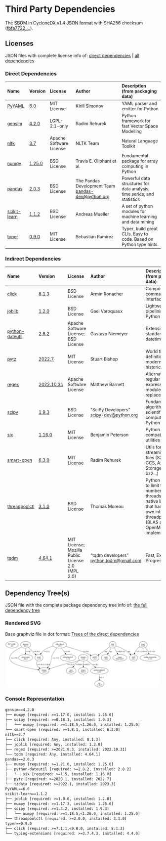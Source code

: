 # Third Party Dependencies

<!--[[[fill sbom_sha256()]]]-->
The [SBOM in CycloneDX v1.4 JSON format](https://git.sr.ht/~sthagen/limitys/blob/default/sbom/cdx.json) with SHA256 checksum ([fbfa7722 ...](https://git.sr.ht/~sthagen/limitys/blob/default/sbom/cdx.json.sha256 "sha256:fbfa7722788dcc2a88469926c7c6d410f7945314def9a72831896aedfa852d0f")).
<!--[[[end]]] (checksum: a7d59b0a43fe6d398275244180513281)-->
## Licenses 

JSON files with complete license info of: [direct dependencies](direct-dependency-licenses.json) | [all dependencies](all-dependency-licenses.json)

### Direct Dependencies

<!--[[[fill direct_dependencies_table()]]]-->
| Name                                       | Version                                               | License                 | Author                                              | Description (from packaging data)                                       |
|:-------------------------------------------|:------------------------------------------------------|:------------------------|:----------------------------------------------------|:------------------------------------------------------------------------|
| [PyYAML](https://pyyaml.org/)              | [6.0](https://pypi.org/project/PyYAML/6.0/)           | MIT License             | Kirill Simonov                                      | YAML parser and emitter for Python                                      |
| [gensim](http://radimrehurek.com/gensim)   | [4.2.0](https://pypi.org/project/gensim/4.2.0/)       | LGPL-2.1-only           | Radim Rehurek                                       | Python framework for fast Vector Space Modelling                        |
| [nltk](https://www.nltk.org/)              | [3.7](https://pypi.org/project/nltk/3.7/)             | Apache Software License | NLTK Team                                           | Natural Language Toolkit                                                |
| [numpy](https://www.numpy.org)             | [1.25.0](https://pypi.org/project/numpy/1.25.0/)      | BSD License             | Travis E. Oliphant et al.                           | Fundamental package for array computing in Python                       |
| [pandas](https://pandas.pydata.org)        | [2.0.3](https://pypi.org/project/pandas/2.0.3/)       | BSD License             | The Pandas Development Team <pandas-dev@python.org> | Powerful data structures for data analysis, time series, and statistics |
| [scikit-learn](http://scikit-learn.org)    | [1.1.2](https://pypi.org/project/scikit-learn/1.1.2/) | BSD License             | Andreas Mueller                                     | A set of python modules for machine learning and data mining            |
| [typer](https://github.com/tiangolo/typer) | [0.9.0](https://pypi.org/project/typer/0.9.0/)        | MIT License             | Sebastián Ramírez                                   | Typer, build great CLIs. Easy to code. Based on Python type hints.      |
<!--[[[end]]] (checksum: dcaeea50f36d6d279ef91ffd6ed55ba5)-->

### Indirect Dependencies

<!--[[[fill indirect_dependencies_table()]]]-->
| Name                                                     | Version                                                  | License                                           | Author                                    | Description (from packaging data)                                                                                                                  |
|:---------------------------------------------------------|:---------------------------------------------------------|:--------------------------------------------------|:------------------------------------------|:---------------------------------------------------------------------------------------------------------------------------------------------------|
| [click](https://palletsprojects.com/p/click/)            | [8.1.3](https://pypi.org/project/click/8.1.3/)           | BSD License                                       | Armin Ronacher                            | Composable command line interface toolkit                                                                                                          |
| [joblib](https://joblib.readthedocs.io)                  | [1.2.0](https://pypi.org/project/joblib/1.2.0/)          | BSD License                                       | Gael Varoquaux                            | Lightweight pipelining with Python functions                                                                                                       |
| [python-dateutil](https://github.com/dateutil/dateutil)  | [2.8.2](https://pypi.org/project/python-dateutil/2.8.2/) | Apache Software License; BSD License              | Gustavo Niemeyer                          | Extensions to the standard Python datetime module                                                                                                  |
| [pytz](http://pythonhosted.org/pytz)                     | [2022.7](https://pypi.org/project/pytz/2022.7/)          | MIT License                                       | Stuart Bishop                             | World timezone definitions, modern and historical                                                                                                  |
| [regex](https://github.com/mrabarnett/mrab-regex)        | [2022.10.31](https://pypi.org/project/regex/2022.10.31/) | Apache Software License                           | Matthew Barnett                           | Alternative regular expression module, to replace re.                                                                                              |
| [scipy](https://scipy.org/)                              | [1.9.3](https://pypi.org/project/scipy/1.9.3/)           | BSD License                                       | "SciPy Developers" <scipy-dev@python.org> | Fundamental algorithms for scientific computing in Python                                                                                          |
| [six](https://github.com/benjaminp/six)                  | [1.16.0](https://pypi.org/project/six/1.16.0/)           | MIT License                                       | Benjamin Peterson                         | Python 2 and 3 compatibility utilities                                                                                                             |
| [smart-open](https://github.com/piskvorky/smart_open)    | [6.3.0](https://pypi.org/project/smart-open/6.3.0/)      | MIT License                                       | Radim Rehurek                             | Utils for streaming large files (S3, HDFS, GCS, Azure Blob Storage, gzip, bz2...)                                                                  |
| [threadpoolctl](https://github.com/joblib/threadpoolctl) | [3.1.0](https://pypi.org/project/threadpoolctl/3.1.0/)   | BSD License                                       | Thomas Moreau                             | Python helpers to limit the number of threads used in native libraries that handle their own internal threadpool (BLAS and OpenMP implementations) |
| [tqdm](https://tqdm.github.io)                           | [4.64.1](https://pypi.org/project/tqdm/4.64.1/)          | MIT License; Mozilla Public License 2.0 (MPL 2.0) | "tqdm developers" <python.tqdm@gmail.com> | Fast, Extensible Progress Meter                                                                                                                    |
<!--[[[end]]] (checksum: 6845d7ccd5964e9f2ce663ced4b4dde4)-->

## Dependency Tree(s)

JSON file with the complete package dependency tree info of: [the full dependency tree](package-dependency-tree.json)

### Rendered SVG

Base graphviz file in dot format: [Trees of the direct dependencies](package-dependency-tree.dot.txt)

<img src="./package-dependency-tree.svg" alt="Trees of the direct dependencies" title="Trees of the direct dependencies"/>

### Console Representation

<!--[[[fill dependency_tree_console_text()]]]-->
````console
gensim==4.2.0
├── numpy [required: >=1.17.0, installed: 1.25.0]
├── scipy [required: >=0.18.1, installed: 1.9.3]
│   └── numpy [required: >=1.18.5,<1.26.0, installed: 1.25.0]
└── smart-open [required: >=1.8.1, installed: 6.3.0]
nltk==3.7
├── click [required: Any, installed: 8.1.3]
├── joblib [required: Any, installed: 1.2.0]
├── regex [required: >=2021.8.3, installed: 2022.10.31]
└── tqdm [required: Any, installed: 4.64.1]
pandas==2.0.3
├── numpy [required: >=1.21.0, installed: 1.25.0]
├── python-dateutil [required: >=2.8.2, installed: 2.8.2]
│   └── six [required: >=1.5, installed: 1.16.0]
├── pytz [required: >=2020.1, installed: 2022.7]
└── tzdata [required: >=2022.1, installed: 2023.3]
PyYAML==6.0
scikit-learn==1.1.2
├── joblib [required: >=1.0.0, installed: 1.2.0]
├── numpy [required: >=1.17.3, installed: 1.25.0]
├── scipy [required: >=1.3.2, installed: 1.9.3]
│   └── numpy [required: >=1.18.5,<1.26.0, installed: 1.25.0]
└── threadpoolctl [required: >=2.0.0, installed: 3.1.0]
typer==0.9.0
├── click [required: >=7.1.1,<9.0.0, installed: 8.1.3]
└── typing-extensions [required: >=3.7.4.3, installed: 4.4.0]
````
<!--[[[end]]] (checksum: 67b07d3f39cab8a44fdeb601045f720a)-->

